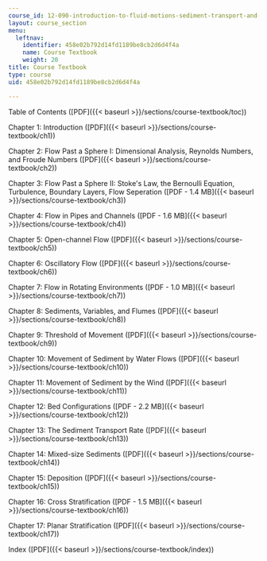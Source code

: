 ```yaml
---
course_id: 12-090-introduction-to-fluid-motions-sediment-transport-and-current-generated-sedimentary-structures-fall-2006
layout: course_section
menu:
  leftnav:
    identifier: 458e02b792d14fd1189be8cb2d6d4f4a
    name: Course Textbook
    weight: 20
title: Course Textbook
type: course
uid: 458e02b792d14fd1189be8cb2d6d4f4a

---
```


Table of Contents ([PDF]({{< baseurl >}}/sections/course-textbook/toc))

Chapter 1: Introduction ([PDF]({{< baseurl >}}/sections/course-textbook/ch1))

Chapter 2: Flow Past a Sphere I: Dimensional Analysis, Reynolds Numbers, and Froude Numbers ([PDF]({{< baseurl >}}/sections/course-textbook/ch2))

Chapter 3: Flow Past a Sphere II: Stoke's Law, the Bernoulli Equation, Turbulence, Boundary Layers, Flow Seperation ([PDF - 1.4 MB]({{< baseurl >}}/sections/course-textbook/ch3))

Chapter 4: Flow in Pipes and Channels ([PDF - 1.6 MB]({{< baseurl >}}/sections/course-textbook/ch4))

Chapter 5: Open-channel Flow ([PDF]({{< baseurl >}}/sections/course-textbook/ch5))

Chapter 6: Oscillatory Flow ([PDF]({{< baseurl >}}/sections/course-textbook/ch6))

Chapter 7: Flow in Rotating Environments ([PDF - 1.0 MB]({{< baseurl >}}/sections/course-textbook/ch7))

Chapter 8: Sediments, Variables, and Flumes ([PDF]({{< baseurl >}}/sections/course-textbook/ch8))

Chapter 9: Threshold of Movement ([PDF]({{< baseurl >}}/sections/course-textbook/ch9))

Chapter 10: Movement of Sediment by Water Flows ([PDF]({{< baseurl >}}/sections/course-textbook/ch10))

Chapter 11: Movement of Sediment by the Wind ([PDF]({{< baseurl >}}/sections/course-textbook/ch11))

Chapter 12: Bed Configurations ([PDF - 2.2 MB]({{< baseurl >}}/sections/course-textbook/ch12))

Chapter 13: The Sediment Transport Rate ([PDF]({{< baseurl >}}/sections/course-textbook/ch13))

Chapter 14: Mixed-size Sediments ([PDF]({{< baseurl >}}/sections/course-textbook/ch14))

Chapter 15: Deposition ([PDF]({{< baseurl >}}/sections/course-textbook/ch15))

Chapter 16: Cross Stratification ([PDF - 1.5 MB]({{< baseurl >}}/sections/course-textbook/ch16))

Chapter 17: Planar Stratification ([PDF]({{< baseurl >}}/sections/course-textbook/ch17))

Index ([PDF]({{< baseurl >}}/sections/course-textbook/index))